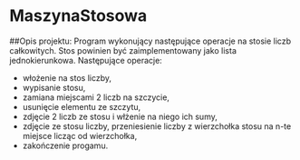 # MaszynaStosowa
##Opis projektu:
Program wykonujący następujące operacje na stosie liczb całkowitych. Stos powinien być zaimplementowany jako lista jednokierunkowa. Następujące operacje:
- włożenie na stos liczby,
- wypisanie stosu,
- zamiana miejscami 2 liczb na szczycie,
- usunięcie elementu ze szczytu,
- zdjęcie 2 liczb ze stosu i włżenie na niego ich sumy,
- zdjęcie ze stosu liczby, przeniesienie liczby z wierzchołka stosu na n-te miejsce licząc od wierzchołka,
- zakończenie progamu.

